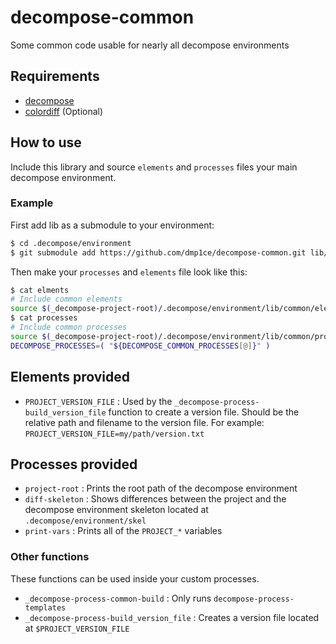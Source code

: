# decompose-common
Some common code usable for nearly all decompose environments

## Requirements

- [decompose](https://github.com/dmp1ce/decompose)
- [colordiff](http://www.colordiff.org/) (Optional)

## How to use

Include this library and source `elements` and `processes` files your main decompose environment.

### Example

First add lib as a submodule to your environment:
``` bash
$ cd .decompose/environment
$ git submodule add https://github.com/dmp1ce/decompose-common.git lib/common
```

Then make your `processes` and `elements` file look like this:
``` bash
$ cat elments
# Include common elements
source $(_decompose-project-root)/.decompose/environment/lib/common/elements
$ cat processes
# Include common processes
source $(_decompose-project-root)/.decompose/environment/lib/common/processes
DECOMPOSE_PROCESSES=( "${DECOMPOSE_COMMON_PROCESSES[@]}" )
```

## Elements provided

- `PROJECT_VERSION_FILE` : Used by the `_decompose-process-build_version_file` function to create a version file. Should be the relative path and filename to the version file. For example: `PROJECT_VERSION_FILE=my/path/version.txt`

## Processes provided

- `project-root` : Prints the root path of the decompose environment
- `diff-skeleton` : Shows differences between the project and the decompose environment skeleton located at `.decompose/environment/skel`
- `print-vars` : Prints all of the `PROJECT_*` variables

### Other functions

These functions can be used inside your custom processes.

- `_decompose-process-common-build` : Only runs `decompose-process-templates`
- `_decompose-process-build_version_file` : Creates a version file located at `$PROJECT_VERSION_FILE`
